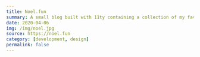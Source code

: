 ```yaml
---
title: Noel.fun
summary: A small blog built with 11ty containing a collection of my favorite fun facts. Read, have a laugh, share with friends on Twitter. Awarded 'Most loved one page website distinction' from [One Page Love](https://onepagelove.com/noels-fun-facts).
date: 2020-04-06
img: /img/noel.jpg
source: https://noel.fun
category: [development, design]
permalink: false
---
```

